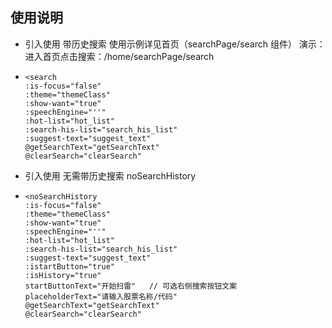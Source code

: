 ## 使用说明

* 引入使用  带历史搜索 使用示例详见首页（searchPage/search  组件）  演示：进入首页点击搜索：/home/searchPage/search
*     <search
      :is-focus="false"
      :theme="themeClass"
      :show-want="true"
      :speechEngine="''"
      :hot-list="hot_list"
      :search-his-list="search_his_list"
      :suggest-text="suggest_text"
      @getSearchText="getSearchText"
      @clearSearch="clearSearch"
    ></search>
* 引入使用  无需带历史搜索  noSearchHistory
*     <noSearchHistory
      :is-focus="false"
      :theme="themeClass"
      :show-want="true"
      :speechEngine="''"
      :hot-list="hot_list"
      :search-his-list="search_his_list"
      :suggest-text="suggest_text"
	  :istartButton="true"
	  :isHistory="true"
	  startButtonText="开始扫雷"   // 可选右侧搜索按钮文案
	  placeholderText="请输入股票名称/代码"
      @getSearchText="getSearchText"
      @clearSearch="clearSearch"
    >